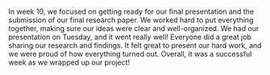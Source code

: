 In week 10, we focused on getting ready for our final presentation and the submission of our final research paper. We worked hard to put everything together, making sure our ideas were clear and well-organized. We had our presentation on Tuesday, and it went really well! Everyone did a great job sharing our research and findings. It felt great to present our hard work, and we were proud of how everything turned out. Overall, it was a successful week as we wrapped up our project!
